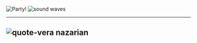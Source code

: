 ![Party!](https://user-images.githubusercontent.com/94154479/156692670-35d66b0b-1a7a-41b0-b404-56f1da756f5f.png)
![sound waves](https://user-images.githubusercontent.com/94154479/156692697-925c6ebd-aff8-429b-a566-97176b66a7b7.gif)

---
![quote-vera nazarian](https://user-images.githubusercontent.com/94154479/156693921-f1746c44-360e-40c9-8ad5-f2cdd060ac22.jpg)
---
